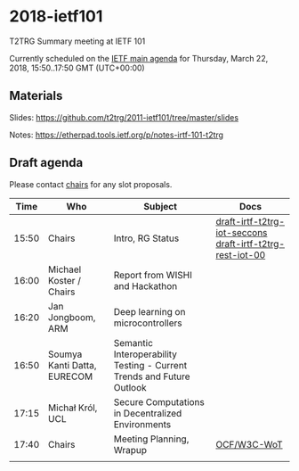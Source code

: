 # 2018-ietf101
T2TRG Summary meeting at IETF 101

Currently scheduled on the [IETF main agenda][] for Thursday,
March 22, 2018, 15:50..17:50 GMT (UTC+00:00)

[IETF main agenda]: https://tools.ietf.org/agenda/101/#101-thu-1550-t2trg
[DT-Main]: https://datatracker.ietf.org/meeting/101/agenda.html#t2trg

## Materials

Slides: <https://github.com/t2trg/2011-ietf101/tree/master/slides>

Notes: <https://etherpad.tools.ietf.org/p/notes-irtf-101-t2trg>

## Draft agenda

Please contact [chairs][] for any slot proposals.

|  Time | Who                         | Subject                                                               | Docs                                                                                                                                                                                 |
|-------|-----------------------------|-----------------------------------------------------------------------|--------------------------------------------------------------------------------------------------------------------------------------------------------------------------------------|
| 15:50 | Chairs                      | Intro, RG Status                                                      | [draft-irtf-t2trg-iot-seccons](https://tools.ietf.org/html/draft-irtf-t2trg-iot-seccons-11) [draft-irtf-t2trg-rest-iot-00](https://tools.ietf.org/html/draft-irtf-t2trg-rest-iot-00) |
| 16:00 | Michael Koster / Chairs     | Report from WISHI and Hackathon                                       |                                                                                                                                                                                      |
| 16:20 | Jan Jongboom, ARM           | Deep learning on microcontrollers                                     |                                                                                                                                                                                      |
| 16:50 | Soumya Kanti Datta, EURECOM | Semantic Interoperability Testing - Current Trends and Future Outlook |                                                                                                                                                                                      |
| 17:15 | Michał Król, UCL            | Secure Computations in Decentralized Environments                     |                                                                                                                                                                                      |
| 17:40 | Chairs                      | Meeting Planning, Wrapup                                              | [OCF/W3C-WoT][OCF]                                                                                                                                                                   |
|       |                             |                                                                       |                                                                                                                                                                                      |

[Berlin]: https://github.com/t2trg/2017-09-berlin
[OCF]: https://github.com/t2trg/2018-03-ocf
[chairs]: mailto:t2trg-chairs@irtf.org
